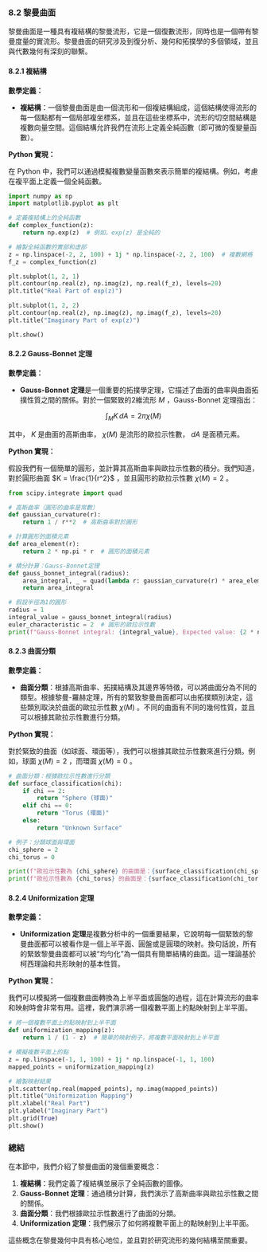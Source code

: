 ### 8.2 黎曼曲面

黎曼曲面是一種具有複結構的黎曼流形，它是一個復數流形，同時也是一個帶有黎曼度量的實流形。黎曼曲面的研究涉及到復分析、幾何和拓撲學的多個領域，並且與代數幾何有深刻的聯繫。

#### 8.2.1 複結構

**數學定義：**

- **複結構**：一個黎曼曲面是由一個流形和一個複結構組成，這個結構使得流形的每一個點都有一個局部複坐標系，並且在這些坐標系中，流形的切空間結構是複數向量空間。這個結構允許我們在流形上定義全純函數（即可微的復變量函數）。

**Python 實現：**

在 Python 中，我們可以通過模擬複數變量函數來表示簡單的複結構。例如，考慮在複平面上定義一個全純函數。

```python
import numpy as np
import matplotlib.pyplot as plt

# 定義複結構上的全純函數
def complex_function(z):
    return np.exp(z)  # 例如，exp(z) 是全純的

# 繪製全純函數的實部和虛部
z = np.linspace(-2, 2, 100) + 1j * np.linspace(-2, 2, 100)  # 複數網格
f_z = complex_function(z)

plt.subplot(1, 2, 1)
plt.contour(np.real(z), np.imag(z), np.real(f_z), levels=20)
plt.title("Real Part of exp(z)")

plt.subplot(1, 2, 2)
plt.contour(np.real(z), np.imag(z), np.imag(f_z), levels=20)
plt.title("Imaginary Part of exp(z)")

plt.show()
```

#### 8.2.2 Gauss-Bonnet 定理

**數學定義：**

- **Gauss-Bonnet 定理**是一個重要的拓撲學定理，它描述了曲面的曲率與曲面拓撲性質之間的關係。對於一個緊致的2維流形  $`M`$ ，Gauss-Bonnet 定理指出：
  
```math
\int_M K \, dA = 2\pi \chi(M)
```

  其中， $`K`$  是曲面的高斯曲率， $`\chi(M)`$  是流形的歐拉示性數， $`dA`$  是面積元素。

**Python 實現：**

假設我們有一個簡單的圓形，並計算其高斯曲率與歐拉示性數的積分。我們知道，對於圓形曲面  $`K = \frac{1}{r^2}`$ ，並且圓形的歐拉示性數  $`\chi(M) = 2`$ 。

```python
from scipy.integrate import quad

# 高斯曲率（圓形的曲率是常數）
def gaussian_curvature(r):
    return 1 / r**2  # 高斯曲率對於圓形

# 計算圓形的面積元素
def area_element(r):
    return 2 * np.pi * r  # 圓形的面積元素

# 積分計算：Gauss-Bonnet定理
def gauss_bonnet_integral(radius):
    area_integral, _ = quad(lambda r: gaussian_curvature(r) * area_element(r), 0, radius)
    return area_integral

# 假設半徑為1的圓形
radius = 1
integral_value = gauss_bonnet_integral(radius)
euler_characteristic = 2  # 圓形的歐拉示性數
print(f"Gauss-Bonnet integral: {integral_value}, Expected value: {2 * np.pi * euler_characteristic}")
```

#### 8.2.3 曲面分類

**數學定義：**

- **曲面分類**：根據高斯曲率、拓撲結構及其邊界等特徵，可以將曲面分為不同的類型。根據黎曼-羅赫定理，所有的緊致黎曼曲面都可以由拓撲類別決定，這些類別取決於曲面的歐拉示性數  $`\chi(M)`$ 。不同的曲面有不同的幾何性質，並且可以根據其歐拉示性數進行分類。

**Python 實現：**

對於緊致的曲面（如球面、環面等），我們可以根據其歐拉示性數來進行分類。例如，球面  $`\chi(M) = 2`$ ，而環面  $`\chi(M) = 0`$ 。

```python
# 曲面分類：根據歐拉示性數進行分類
def surface_classification(chi):
    if chi == 2:
        return "Sphere (球面)"
    elif chi == 0:
        return "Torus (環面)"
    else:
        return "Unknown Surface"

# 例子：分類球面與環面
chi_sphere = 2
chi_torus = 0

print(f"歐拉示性數為 {chi_sphere} 的曲面是：{surface_classification(chi_sphere)}")
print(f"歐拉示性數為 {chi_torus} 的曲面是：{surface_classification(chi_torus)}")
```

#### 8.2.4 Uniformization 定理

**數學定義：**

- **Uniformization 定理**是複數分析中的一個重要結果，它說明每一個緊致的黎曼曲面都可以被看作是一個上半平面、圓盤或是圓環的映射。換句話說，所有的緊致黎曼曲面都可以被“均勻化”為一個具有簡單結構的曲面。這一理論基於柯西理論和共形映射的基本性質。

**Python 實現：**

我們可以模擬將一個複數曲面轉換為上半平面或圓盤的過程，這在計算流形的曲率和映射時會非常有用。這裡，我們演示將一個複數平面上的點映射到上半平面。

```python
# 將一個複數平面上的點映射到上半平面
def uniformization_mapping(z):
    return 1 / (1 - z)  # 簡單的映射例子，將複數平面映射到上半平面

# 模擬複數平面上的點
z = np.linspace(-1, 1, 100) + 1j * np.linspace(-1, 1, 100)
mapped_points = uniformization_mapping(z)

# 繪製映射結果
plt.scatter(np.real(mapped_points), np.imag(mapped_points))
plt.title("Uniformization Mapping")
plt.xlabel("Real Part")
plt.ylabel("Imaginary Part")
plt.grid(True)
plt.show()
```

### 總結

在本節中，我們介紹了黎曼曲面的幾個重要概念：

1. **複結構**：我們定義了複結構並展示了全純函數的圖像。
2. **Gauss-Bonnet 定理**：通過積分計算，我們演示了高斯曲率與歐拉示性數之間的關係。
3. **曲面分類**：我們根據歐拉示性數進行了曲面的分類。
4. **Uniformization 定理**：我們展示了如何將複數平面上的點映射到上半平面。

這些概念在黎曼幾何中具有核心地位，並且對於研究流形的幾何結構至關重要。